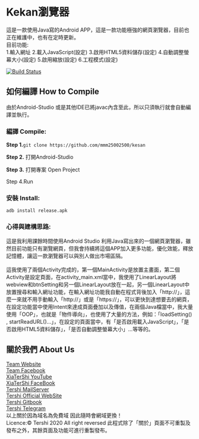 # Kekan瀏覽器
這是一款使用Java寫的Android APP，這是一款功能極強的網頁瀏覽器，目前也正在維護中，也有在定時更新。<br>
目前功能:<br>
1.輸入網址
2.載入JavaScript(設定)
3.啟用HTML5資料儲存(設定)
4.自動調整螢幕大小(設定)
5.啟用縮放(設定)
6.工程模式(設定)

[![Build Status](http://img.shields.io/travis/badges/badgerbadgerbadger.svg?style=flat-square)](https://travis-ci.org/badges/badgerbadgerbadger)

## 如何編譯 How to Compile
由於Android-Studio 或是其他IDE已將javac內含至此，所以只須執行就會自動編譯並執行。
### 編譯 Compile:

**Step 1.**``git clone https://github.com/mmm25002500/kesan``

**Step 2.** 打開Android-Studio

**Step 3.** 打開專案 Open Project

Step 4.Run

### 安裝 Install:

``adb install release.apk``

### 心得與建構思路:
這是我利用課餘時間使用Android Studio 利用Java寫出來的一個網頁瀏覽器，雖然目前功能只有瀏覽網頁，但我會持續將這個APP加入更多功能，優化效能，釋放記憶體，讓這一款瀏覽器可以與別人做出市場區隔。<br><br>
這我使用了兩個Activity完成的，第一個MainActivity是放置主畫面，第二個Activity是設定頁面，在activity_main.xml當中，我使用了LinearLayout將webview和btnSetting和另一個LinearLayout放在一起，另一個LinearLayout中放置搜尋和輸入網址功能，在輸入網址功能我自動在程式背後加入「http://」，這麼一來就不用手動輸入「http://」或是「https://」，可以更快到達想要去的網頁，在設定功能當中使用Intent來達成頁面疊加以及傳值，在兩個Java檔當中，我大量使用「OOP」，也就是「物件導向」，也使用了大量的方法，例如：「loadSetting() , startReadURL()...」，在設定的頁面當中，有「是否啟用載入JavaScript」，「是否啟用HTML5資料儲存」，「是否自動調整螢幕大小」...等等的。

## 關於我們 About Us

[Team Website](www.tershi.ml) <br>
[Team Facebook](https://www.facebook.com/shanling.team/) <br>
[XiaTerShi YouTube](https://www.youtube.com/channel/UCPdpFDFOp3sPbZhRkaQVaQA) <br>
[XiaTerShi FaceBook](https://www.facebook.com/Tershi25648) <br>
[Tershi MailServer](https://mail.tershi.ml) <br>
[Tershi Official WebSite](https://official.tershi.ml) <br>
[Tershi Gitbook](https://gitbook.tershi.ml) <br>
[Tershi Telegram](https://t.me/TershiXia) <br>
以上關於因為域名為免費域 因此隨時會網域更換！ <br>
Licence:© Tershi 2020 All right reversed 此程式除了「關於」頁面不可重製及發布之外，其餘頁面及功能可進行重製發布。
